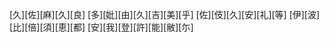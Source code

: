 [久][佐][麻][久][良] [多][妣][由][久][吉][美][乎] [佐][伎][久][安][礼][等] [伊][波][比][倍][須][恵][都] [安][我][登][許][能][敝][尓]
